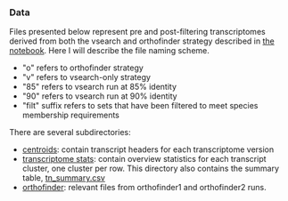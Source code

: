 ### Data
Files presented below represent pre and post-filtering transcriptomes derived from both the vsearch and orthofinder strategy described in [the notebook](https://github.com/alextrouerntrend/fir-transcriptomics/blob/master/notebooks/reference_assembly.ipynb). Here I will describe the file naming scheme.
- "o" refers to orthofinder strategy
- "v" refers to vsearch-only strategy
- "85" refers to vsearch run at 85% identity
- "90" refers to vsearch run at 90% identity
- "filt" suffix refers to sets that have been filtered to meet species membership requirements

There are several subdirectories:
- [centroids](https://github.com/alextrouerntrend/fir-transcriptomics/tree/master/data/centroids): contain transcript headers for each transcriptome version
- [transcriptome stats](https://github.com/alextrouerntrend/fir-transcriptomics/tree/master/data/transcriptome_stats): contain overview statistics for each transcript cluster, one cluster per row. This directory also contains the summary table, [tn_summary.csv](https://github.com/alextrouerntrend/fir-transcriptomics/blob/master/data/transcriptome_stats/tn_summary.csv)
- [orthofinder](https://github.com/alextrouerntrend/fir-transcriptomics/tree/master/data/orthofinder): relevant files from orthofinder1 and orthofinder2 runs.

